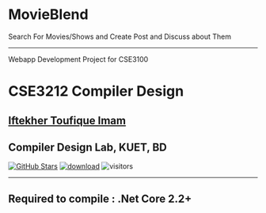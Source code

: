 # MovieBlend
Search For Movies/Shows and Create Post and Discuss about Them <hr> 
Webapp Development Project for CSE3100<br>

# CSE3212 Compiler Design

[Iftekher Toufique Imam](https://github.com/toufique-imam)
---
Compiler Design Lab, KUET, BD
---

[![GitHub Stars](https://img.shields.io/github/stars/toufique-imam/MovieBlend-2.0?style=social)](https://github.com/toufique-imam/MovieBlend-2.0)
[![download](https://img.shields.io/github/downloads/toufique-imam/MovieBlend-2.0/total.svg)](https://github.com/toufique-imam/MovieBlend-2.0)
![visitors](https://visitor-badge.glitch.me/badge?page_id=toufique-imam/MovieBlend-2.0)

---

## Required to compile : .Net Core 2.2+ 
